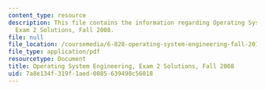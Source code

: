 ```yaml
---
content_type: resource
description: This file contains the information regarding Operating System Engineering,
  Exam 2 Solutions, Fall 2008.
file: null
file_location: /coursemedia/6-828-operating-system-engineering-fall-2012/7a8e134f319f1aed0085639498c56018_MIT6_828F12_q08_2_sol.pdf
file_type: application/pdf
resourcetype: Document
title: Operating System Engineering, Exam 2 Solutions, Fall 2008
uid: 7a8e134f-319f-1aed-0085-639498c56018
---
```

